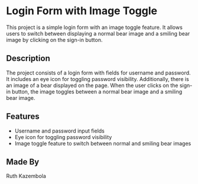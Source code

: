 # Login Form with Image Toggle

This project is a simple login form with an image toggle feature. It allows users to switch between displaying a normal bear image and a smiling bear image by clicking on the sign-in button.

## Description

The project consists of a login form with fields for username and password. It includes an eye icon for toggling password visibility. Additionally, there is an image of a bear displayed on the page. When the user clicks on the sign-in button, the image toggles between a normal bear image and a smiling bear image.

## Features

- Username and password input fields
- Eye icon for toggling password visibility
- Image toggle feature to switch between normal and smiling bear images

## Made By

Ruth Kazembola
